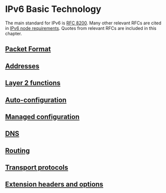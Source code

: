 # IPv6 Basic Technology

The main standard for IPv6 is [RFC 8200](https://www.rfc-editor.org/info/rfc8200). Many other relevant RFCs are cited in [IPv6 node requirements](https://www.rfc-editor.org/info/bcp220). Quotes from relevant RFCs are included in this chapter.

## [Packet Format](Packet-Format.md)
## [Addresses](Addresses)
## [Layer 2 functions](Layer-2-functions)
## [Auto-configuration](Auto-configuration)
## [Managed configuration](Managed-configuration)
## [DNS](DNS)
## [Routing](Routing)
## [Transport protocols](Transport-protocols)
## [Extension headers and options](Extension-headers-and-options)
